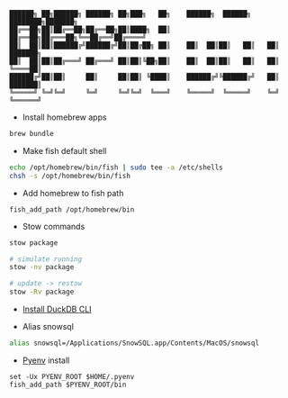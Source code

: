 ```text
██████╗ ██╗██████╗ ██████╗ ██╗███╗   ██╗    ██████╗  ██████╗ ████████╗███████╗
██╔══██╗██║██╔══██╗██╔══██╗██║████╗  ██║    ██╔══██╗██╔═══██╗╚══██╔══╝██╔════╝
██║  ██║██║██████╔╝██████╔╝██║██╔██╗ ██║    ██║  ██║██║   ██║   ██║   ███████╗
██║  ██║██║██╔═══╝ ██╔═══╝ ██║██║╚██╗██║    ██║  ██║██║   ██║   ██║   ╚════██║
██████╔╝██║██║     ██║     ██║██║ ╚████║    ██████╔╝╚██████╔╝   ██║   ███████║
╚═════╝ ╚═╝╚═╝     ╚═╝     ╚═╝╚═╝  ╚═══╝    ╚═════╝  ╚═════╝    ╚═╝   ╚══════╝
```

* Install homebrew apps
```bash
brew bundle
```

* Make fish default shell
```bash
echo /opt/homebrew/bin/fish | sudo tee -a /etc/shells
chsh -s /opt/homebrew/bin/fish
```

* Add homebrew to fish path
```fish
fish_add_path /opt/homebrew/bin
```

* Stow commands
```bash
stow package

# simulate running
stow -nv package

# update -> restow
stow -Rv package
```

* [Install DuckDB CLI](https://duckdb.org/docs/installation/)

* Alias snowsql
```bash
alias snowsql=/Applications/SnowSQL.app/Contents/MacOS/snowsql
```

* [Pyenv](https://github.com/pyenv/pyenv) install
```fish
set -Ux PYENV_ROOT $HOME/.pyenv
fish_add_path $PYENV_ROOT/bin
```